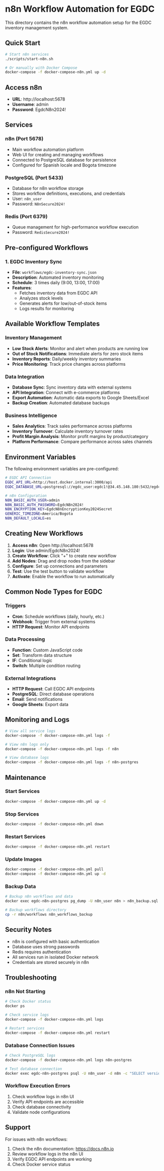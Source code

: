 # n8n Workflow Automation for EGDC

This directory contains the n8n workflow automation setup for the EGDC inventory management system.

## Quick Start

```bash
# Start n8n services
./scripts/start-n8n.sh

# Or manually with Docker Compose
docker-compose -f docker-compose-n8n.yml up -d
```

## Access n8n

- **URL**: http://localhost:5678
- **Username**: admin
- **Password**: EgdcN8n2024!

## Services

### n8n (Port 5678)
- Main workflow automation platform
- Web UI for creating and managing workflows
- Connected to PostgreSQL database for persistence
- Configured for Spanish locale and Bogota timezone

### PostgreSQL (Port 5433)
- Database for n8n workflow storage
- Stores workflow definitions, executions, and credentials
- User: `n8n_user`
- Password: `N8nSecure2024!`

### Redis (Port 6379)
- Queue management for high-performance workflow execution
- Password: `RedisSecure2024!`

## Pre-configured Workflows

### 1. EGDC Inventory Sync
- **File**: `workflows/egdc-inventory-sync.json`
- **Description**: Automated inventory monitoring
- **Schedule**: 3 times daily (9:00, 13:00, 17:00)
- **Features**:
  - Fetches inventory data from EGDC API
  - Analyzes stock levels
  - Generates alerts for low/out-of-stock items
  - Logs results for monitoring

## Available Workflow Templates

### Inventory Management
- **Low Stock Alerts**: Monitor and alert when products are running low
- **Out of Stock Notifications**: Immediate alerts for zero stock items
- **Inventory Reports**: Daily/weekly inventory summaries
- **Price Monitoring**: Track price changes across platforms

### Data Integration
- **Database Sync**: Sync inventory data with external systems
- **API Integration**: Connect with e-commerce platforms
- **Export Automation**: Automatic data exports to Google Sheets/Excel
- **Backup Creation**: Automated database backups

### Business Intelligence
- **Sales Analytics**: Track sales performance across platforms
- **Inventory Turnover**: Calculate inventory turnover rates
- **Profit Margin Analysis**: Monitor profit margins by product/category
- **Platform Performance**: Compare performance across sales channels

## Environment Variables

The following environment variables are pre-configured:

```bash
# EGDC API Connection
EGDC_API_URL=http://host.docker.internal:3000/api
EGDC_DATABASE_URL=postgresql://egdc_user:egdc1!@34.45.148.180:5432/egdc_inventory

# n8n Configuration
N8N_BASIC_AUTH_USER=admin
N8N_BASIC_AUTH_PASSWORD=EgdcN8n2024!
N8N_ENCRYPTION_KEY=EgdcN8nEncryptionKey2024Secret
GENERIC_TIMEZONE=America/Bogota
N8N_DEFAULT_LOCALE=es
```

## Creating New Workflows

1. **Access n8n**: Open http://localhost:5678
2. **Login**: Use admin/EgdcN8n2024!
3. **Create Workflow**: Click "+" to create new workflow
4. **Add Nodes**: Drag and drop nodes from the sidebar
5. **Configure**: Set up connections and parameters
6. **Test**: Use the test button to validate workflow
7. **Activate**: Enable the workflow to run automatically

## Common Node Types for EGDC

### Triggers
- **Cron**: Schedule workflows (daily, hourly, etc.)
- **Webhook**: Trigger from external systems
- **HTTP Request**: Monitor API endpoints

### Data Processing
- **Function**: Custom JavaScript code
- **Set**: Transform data structure
- **IF**: Conditional logic
- **Switch**: Multiple condition routing

### External Integrations
- **HTTP Request**: Call EGDC API endpoints
- **PostgreSQL**: Direct database operations
- **Email**: Send notifications
- **Google Sheets**: Export data

## Monitoring and Logs

```bash
# View all service logs
docker-compose -f docker-compose-n8n.yml logs -f

# View n8n logs only
docker-compose -f docker-compose-n8n.yml logs -f n8n

# View database logs
docker-compose -f docker-compose-n8n.yml logs -f n8n-postgres
```

## Maintenance

### Start Services
```bash
docker-compose -f docker-compose-n8n.yml up -d
```

### Stop Services
```bash
docker-compose -f docker-compose-n8n.yml down
```

### Restart Services
```bash
docker-compose -f docker-compose-n8n.yml restart
```

### Update Images
```bash
docker-compose -f docker-compose-n8n.yml pull
docker-compose -f docker-compose-n8n.yml up -d
```

### Backup Data
```bash
# Backup n8n workflows and data
docker exec egdc-n8n-postgres pg_dump -U n8n_user n8n > n8n_backup.sql

# Backup workflows directory
cp -r n8n/workflows n8n_workflows_backup
```

## Security Notes

- n8n is configured with basic authentication
- Database uses strong passwords
- Redis requires authentication
- All services run in isolated Docker network
- Credentials are stored securely in n8n

## Troubleshooting

### n8n Not Starting
```bash
# Check Docker status
docker ps

# Check service logs
docker-compose -f docker-compose-n8n.yml logs

# Restart services
docker-compose -f docker-compose-n8n.yml restart
```

### Database Connection Issues
```bash
# Check PostgreSQL logs
docker-compose -f docker-compose-n8n.yml logs n8n-postgres

# Test database connection
docker exec egdc-n8n-postgres psql -U n8n_user -d n8n -c "SELECT version();"
```

### Workflow Execution Errors
1. Check workflow logs in n8n UI
2. Verify API endpoints are accessible
3. Check database connectivity
4. Validate node configurations

## Support

For issues with n8n workflows:
1. Check the n8n documentation: https://docs.n8n.io
2. Review workflow logs in the n8n UI
3. Verify EGDC API endpoints are working
4. Check Docker service status